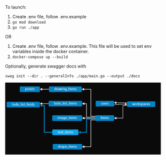To launch:

1. Create .env file, follow .env.example
2. `go mod download`
3. `go run ./app`

OR

1. Create .env file, follow .env.example. This file will be used to set env variables inside the docker container.
2. `docker-compose up --build`

Optionally, generate swagger docs with

`swag init --dir . --generalInfo ./app/main.go --output ./docs`

![Database architecture diagram](docs/diagram.png)

